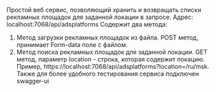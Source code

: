 Простой веб сервис, позволяющий хранить и возвращать списки рекламных площадок для заданной локации в запросе.
Адрес: localhost:7068/api/adsplatforms
Содержит два метода:
  1. Метод загрузки рекламных площадок из файла. POST метод, принимает Form-data поле с файлом.
  2. Метод поиска рекламных площадок для заданной локации. GET метод, параметр location - строка, которая содержит локацию. Пример, https://localhost:7068/api/adsplatforms?location=/ru/msk.
Также для более удобного тестирования сервиса подключен swagger-ui
